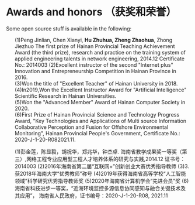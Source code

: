 
# Awards and honors （获奖和荣誉）

Some open source stuff is available in the following:


<ol>
<!-- <p style="margin-top: 8px;"><li>Masked Auto-Encoder implementation is <a href = "https://github.com/liujiyuan13/MAE-code">here</a>.</li></p>)-->

</ol>
<ol>
<p style="margin-top: 8px;">
(1)Peng Jinlian, Chen Xianyi, <b>Hu Zhuhua, Zheng Zhaohua</b>, Zhong Jiezhuo The first prize of Hainan Provincial Teaching Achievement Award (the third prize), research and practice on the training system of applied engineering talents in network engineering, 2014.12 Certificate No.: 2014003
(2)Excellent instructor of the second "Internet plus" Innovation and Entrepreneurship Competition in Hainan Province in 2016. <br>
(3)Won the title of "Excellent Teacher" of Hainan University in 2018.<br>
(4)In2019,Won the  Excellent Instructor Award for "Artificial Intelligence" Scientific Research in Hainan Universities.<br>
(5)Won the "Advanced Member" Award of Hainan Computer Society in 2020.<br>
(6)First Prize of Hainan Provincial Science and Technology Progress Award, "Key Technologies and Applications of Multi source Information Collaborative Perception and Fusion for Offshore Environmental Monitoring", Hainan Provincial People's Government, Certificate No.: 2020-J-1-20-R082021.11.<br
</p>
 
<p style="margin-top: 8px;">
(1)彭金莲，陈显毅，胡祝华，郑兆华，钟杰卓. 海南省教学成果奖一等奖（第三）,网络工程专业应用型工程人才培养体系的研究与实践,2014.12  证书号：2014003
(2)2016年海南省第二届“互联网+”创新创业大赛优秀指导教师
(3)3.获2018年海南大学“优秀教师”称号
(4)2019年获得海南省高等学校“人工智能领域”科学研究优秀指导教师奖
(5)2020年海南省计算机学会“先进会员”奖
(6)海南省科技进步一等奖，“近海环境监控多源信息协同感知与融合关键技术及其应用”， 海南省人民政府，证书编号：2020-J-1-20-R08, 2021.11
</p>
</ol>
